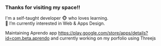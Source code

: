 <h3>Thanks for visiting my space!!</h3>


<text>I'm a self-taught developer :monkey_face: who loves learning.</text><br/>
<text>👀 I’m currently interested in Web & Apps Design.<text/>

  <Text>Maintaining Aprendo app https://play.google.com/store/apps/details?id=com.beta.aprendo and currently working on my porfolio using Threejs</Text>
<!---
MrMonoDev/MrMonoDev is a ✨ special ✨ repository because its `README.md` (this file) appears on your GitHub profile.
You can click the Preview link to take a look at your changes.
--->

 
